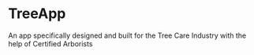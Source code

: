 # TreeApp
An app specifically designed and built for the Tree Care Industry with the help of Certified Arborists
